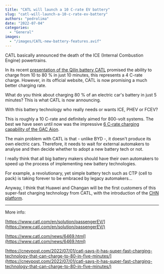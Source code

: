 ```yaml
---
title: "CATL will launch a 10 C-rate EV battery"
slug: "catl-will-launch-a-10-c-rate-ev-battery"
authors: "pedrolima"
date: "2022-07-04"
categories:
  - "General"
images:
  - "/images/CATL-new-battery-features.avif"
---
```


CATL basically announced the death of the ICE (Internal Combustion Engine) powertrains.

In its recent [presentation of the Qilin battery CATL](/2022/06/23/catl-launches-ctp-3-0-battery/) promised the ability to charge from 10 to 80 % in just 10 minutes, this represents a 4 C-rate charge. However, in its official website, CATL is now promising a much better charging rate.

What do you think about charging 80 % of an electric car's battery in just 5 minutes? This is what CATL is now announcing.

With this battery technology who really needs or wants ICE, PHEV or FCEV?

This is roughly a 10 C-rate and definitely aimed for 800-volt systems. The best we have seen until now was the impressive [6 C-rate charging capability of the GAC Aion](/2021/07/30/gac-aion-with-fast-charging-speed-comparable-to-refueling/).

The main problem with CATL is that - unlike BYD -, it doesn't produce its own electric cars. Therefore, it needs to wait for external automakers to analyse and then decide whether to adopt a new battery tech or not.

I really think that all big battery makers should have their own automakers to speed up the process of implementing new battery technologies.

For example, a revolutionary, yet simple battery tech such as CTP (cell to pack) is taking forever to be embraced by legacy automakers...

Anyway, I think that Huawei and Changan will be the first customers of this super-fast charging technology from CATL, with the introduction of the [CHN platform](https://www.catl.com/news/6469.html).

---

More info:

[https://www.catl.com/en/solution/passengerEV/](https://www.catl.com/en/solution/passengerEV/)

[https://www.catl.com/news/6469.html](https://www.catl.com/news/6469.html)

[https://cnevpost.com/2022/07/01/catl-says-it-has-super-fast-charging-technology-that-can-charge-to-80-in-five-minutes/](https://cnevpost.com/2022/07/01/catl-says-it-has-super-fast-charging-technology-that-can-charge-to-80-in-five-minutes/)
